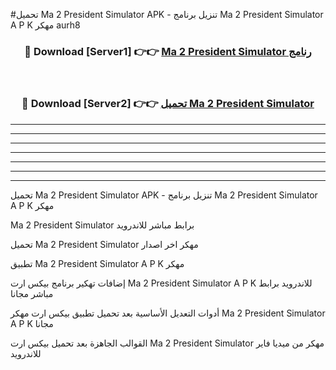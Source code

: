 #تحميل Ma 2 President Simulator  APK - تنزيل برنامج Ma 2 President Simulator  A P K مهكر aurh8 



<div align="center">
<h3>🔴 Download [Server1] 👉👉 <a href="https://apkdownload10.web.app/?title=Ma 2 President Simulator ">Ma 2 President Simulator  رنامج</a></h3><br>

<h3>🔴 Download [Server2] 👉👉 <a href="https://apkdownload10.web.app/?title=Ma 2 President Simulator ">تحميل Ma 2 President Simulator  </a></h3>
</div>


----------------------------------------------------------

----------------------------------------------------------

----------------------------------------------------------

----------------------------------------------------------

----------------------------------------------------------

----------------------------------------------------------

----------------------------------------------------------

تحميل Ma 2 President Simulator  APK - تنزيل برنامج Ma 2 President Simulator  A P K مهكر

Ma 2 President Simulator  برابط مباشر للاندرويد

تحميل Ma 2 President Simulator  مهكر اخر اصدار

تطبيق Ma 2 President Simulator  A P K مهكر

إضافات تهكير برنامج بيكس ارت Ma 2 President Simulator  A P K للاندرويد برابط مباشر مجانا

أدوات التعديل الأساسية بعد تحميل تطبيق بيكس ارت مهكر Ma 2 President Simulator  A P K مجانا

القوالب الجاهزة بعد تحميل بيكس ارت Ma 2 President Simulator  مهكر من ميديا فاير للاندرويد


